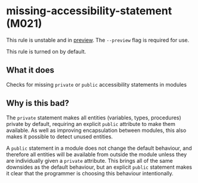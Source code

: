 # missing-accessibility-statement (M021)
This rule is unstable and in [preview](../preview.md). The `--preview` flag is required for use.

This rule is turned on by default.

## What it does
Checks for missing `private` or `public` accessibility statements in modules

## Why is this bad?
The `private` statement makes all entities (variables, types, procedures)
private by default, requiring an explicit `public` attribute to make them
available. As well as improving encapsulation between modules, this also
makes it possible to detect unused entities.

A `public` statement in a module does not change the default behaviour,
and therefore all entities will be available from outside the module
unless they are individually given a `private` attribute. This brings
all of the same downsides as the default behaviour, but an explicit
`public` statement makes it clear that the programmer is choosing
this behaviour intentionally.